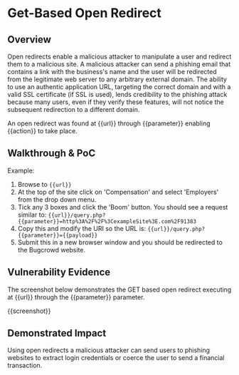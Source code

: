 # Get-Based Open Redirect

## Overview

<!--
**Please replace text in each section below**

GET Based Open Redirect Report

Resources:
- <https://owasp.org/www-project-web-security-testing-guide/v41/4-Web_Application_Security_Testing/11-Client_Side_Testing/04-Testing_for_Client_Side_URL_Redirect>
- <https://cwe.mitre.org/data/definitions/601.html>

-->

Open redirects enable a malicious attacker to manipulate a user and redirect them to a malicious site. A malicious attacker can send a phishing email that contains a link with the business's name and the user will be redirected from the legitimate web server to any arbitrary external domain. The ability to use an authentic application URL, targeting the correct domain and with a valid SSL certificate (if SSL is used), lends credibility to the phishing attack because many users, even if they verify these features, will not notice the subsequent redirection to a different domain.

An open redirect was found at {{url}} through {{parameter}} enabling {{action}} to take place.

## Walkthrough & PoC
<!--
Provide a step-by-step walkthrough on how to execute a successful redirect via the vulnerable Http parameter.
Adding a dot-pointed walkthrough with relevant screenshots will speed triage time and result in faster rewards!
-->

Example:

1. Browse to `{{url}}`
2. At the top of the site click on 'Compensation' and select 'Employers' from the drop down menu.
3. Tick any 3 boxes and click the 'Boom' button. You should see a request similar to:
`{{url}}/query.php?{{parameter}}=http%3A%2F%2F%3CexampleSite%3E.com%2F91383`
4. Copy this and modify the URI so the URL is:
`{{url}}/query.php?{{parameter}}={{payload}}`
5. Submit this in a new browser window and you should be redirected to the Bugcrowd website.

## Vulnerability Evidence
<!--
Your submission MUST include evidence of the vulnerability and not be theoretical in nature.

For a GET open redirect vulnerability, please provide instructions on how to navigate the target to the vulnerable request and execute the redirect. Evidence can be screenshots or the raw method-path-protocol from an Http request and the subsequent 200 response.

Posting the entire Http request and response is not required.
-->

The screenshot below demonstrates the GET based open redirect executing at {{url}} through the {{parameter}} parameter.

{{screenshot}}

## Demonstrated Impact
<!--
Do NOT redirect to an unapproved third party website. Successfully redirecting to https://bugcrowd.com/ is sufficient.
-->

Using open redirects a malicious attacker can send users to phishing websites to extract login credentials or coerce the user to send a financial transaction.
